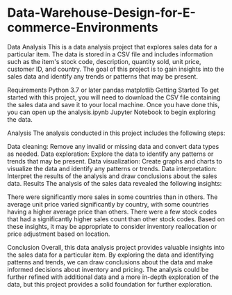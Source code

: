 # Data-Warehouse-Design-for-E-commerce-Environments

Data Analysis 
This is a data analysis project that explores sales data for a particular item. The data is stored in a CSV file and includes information such as the item's stock code, description, quantity sold, unit price, customer ID, and country. The goal of this project is to gain insights into the sales data and identify any trends or patterns that may be present.

Requirements
Python 3.7 or later
pandas
matplotlib
Getting Started
To get started with this project, you will need to download the CSV file containing the sales data and save it to your local machine. Once you have done this, you can open up the analysis.ipynb Jupyter Notebook to begin exploring the data.

Analysis
The analysis conducted in this project includes the following steps:

Data cleaning: Remove any invalid or missing data and convert data types as needed.
Data exploration: Explore the data to identify any patterns or trends that may be present.
Data visualization: Create graphs and charts to visualize the data and identify any patterns or trends.
Data interpretation: Interpret the results of the analysis and draw conclusions about the sales data.
Results
The analysis of the sales data revealed the following insights:

There were significantly more sales in some countries than in others.
The average unit price varied significantly by country, with some countries having a higher average price than others.
There were a few stock codes that had a significantly higher sales count than other stock codes.
Based on these insights, it may be appropriate to consider inventory reallocation or price adjustment based on location.

Conclusion
Overall, this data analysis project provides valuable insights into the sales data for a particular item. By exploring the data and identifying patterns and trends, we can draw conclusions about the data and make informed decisions about inventory and pricing. The analysis could be further refined with additional data and a more in-depth exploration of the data, but this project provides a solid foundation for further exploration.
